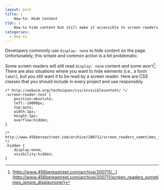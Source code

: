 ```yaml
---
layout: post
title: |
    How-to: Hide Content
tldr: |
    How-to hide content but still make it accessible to screen readers.
categories:
  - How-to
---
```


Developers commonly use `display: none` to hide content on the page. Unfortunately, this simple and common action is a bit problematic.

Some screen readers will still read `display: none` content and some won't[^fn1]. There are also situations where you want to hide elements (i.e., a form `label`), but you still want it to be read by a screen reader.  Here are CSS classes that you should include in every project and use responsibly.

    /* http://webaim.org/techniques/css/invisiblecontent/ */
    .screen-reader-text {
        position:absolute;
        left:-10000px;
        top:auto;
        width:1px;
        height:1px;
        overflow:hidden;
    }

    /* http://www.456bereastreet.com/archive/200711/screen_readers_sometimes_ignore_displaynone/ */
    .hidden {
        display:none;
        visibility:hidden;
    }

[^fn1]: [http://www.456bereastreet.com/archive/200711/...](http://www.456bereastreet.com/archive/200711/screen_readers_sometimes_ignore_displaynone/)